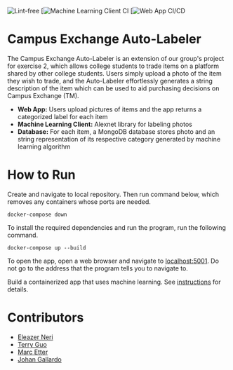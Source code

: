 ![Lint-free](https://github.com/nyu-software-engineering/containerized-app-exercise/actions/workflows/lint.yml/badge.svg)
[![Machine Learning Client CI](https://github.com/software-students-spring2024/4-containerized-app-exercise-teammjet/blob/main/.github/workflows/ml_client.yml/badge.svg)
[![Web App CI/CD](https://github.com/software-students-spring2024/4-containerized-app-exercise-teammjet/blob/main/.github/workflows/web_app.yml/badge.svg)


# Campus Exchange Auto-Labeler
The Campus Exchange Auto-Labeler is an extension of our group's project for exercise 2, which allows college students to trade items on a platform shared by other college students. Users simply upload a photo of the item they wish to trade, and the Auto-Labeler effortlessly generates a string description of the item which can be used to aid purchasing decisions on Campus Exchange (TM).

- **Web App:** Users upload pictures of items and the app returns a categorized label for each item
- **Machine Learning Client:** Alexnet library for labeling photos
- **Database:** For each item, a MongoDB database stores photo and an string representation of its respective category generated by machine learning algorithm

# How to Run

Create and navigate to local repository. Then run command below, which removes any containers whose ports are needed.

    docker-compose down

To install the required dependencies and run the program, run the following command.

    docker-compose up --build

To open the app, open a web browser and navigate to [localhost:5001](http://localhost:5001/). Do not go to the address that the program tells you to navigate to.

Build a containerized app that uses machine learning. See [instructions](./instructions.md) for details.


# Contributors

- [Eleazer Neri](https://github.com/afknero)
- [Terry Guo](https://github.com/TerryQtt)
- [Marc Etter](https://github.com/Morcupine)
- [Johan Gallardo](https://github.com/JohanGallardo)
